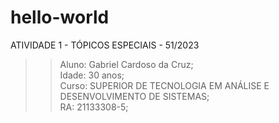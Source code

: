 # hello-world
ATIVIDADE 1 - TÓPICOS ESPECIAIS - 51/2023


>> Aluno: Gabriel Cardoso da Cruz;  
>> Idade: 30 anos;  
>> Curso: SUPERIOR DE TECNOLOGIA EM ANÁLISE E DESENVOLVIMENTO DE SISTEMAS;  
>> RA: 21133308-5;  
